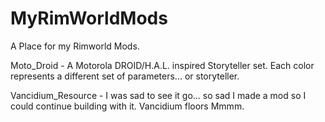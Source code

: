 # MyRimWorldMods
A Place for my Rimworld Mods.

Moto_Droid - A Motorola DROID/H.A.L. inspired Storyteller set. Each color represents a different set of parameters... or storyteller.

Vancidium_Resource - I was sad to see it go... so sad I made a mod so I could continue building with it. Vancidium floors Mmmm.
